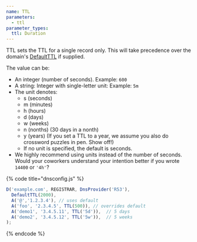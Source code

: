 ```yaml
---
name: TTL
parameters:
  - ttl
parameter_types:
  ttl: Duration
---
```


TTL sets the TTL for a single record only. This will take precedence
over the domain's [DefaultTTL](../domain_modifier_functions/DefaultTTL.md) if supplied.

The value can be:

  * An integer (number of seconds). Example: `600`
  * A string: Integer with single-letter unit: Example: `5m`
  * The unit denotes:
    * s (seconds)
    * m (minutes)
    * h (hours)
    * d (days)
    * w (weeks)
    * n (nonths) (30 days in a nonth)
    * y (years) (If you set a TTL to a year, we assume you also do crossword puzzles in pen. Show off!)
    * If no unit is specified, the default is seconds.
  * We highly recommend using units instead of the number of seconds. Would your coworkers understand your intention better if you wrote `14400` or `'4h'`?

{% code title="dnsconfig.js" %}
```javascript
D('example.com', REGISTRAR, DnsProvider('R53'),
  DefaultTTL(2000),
  A('@','1.2.3.4'), // uses default
  A('foo', '2.3.4.5', TTL(500)), // overrides default
  A('demo1', '3.4.5.11', TTL('5d')),  // 5 days
  A('demo2', '3.4.5.12', TTL('5w')),  // 5 weeks
);
```
{% endcode %}
